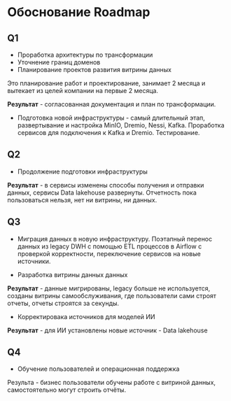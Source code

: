 # Обоснование Roadmap

## Q1

* Проработка архитектуры по трансформации
* Уточнение границ доменов
* Планирование проектов развития витрины данных

Это планирование работ и проектирование, занимает 2 месяца и вытекает из целей компании на первые 2 месяца.

**Результат** - согласованная документация и план по трансформации.

* Подготовка новой инфраструктуры - самый длительный этап, развертывание и настройка MinIO, Dremio, Nessi, Kafka. Проработка сервисов для подключения к Kafka и Dremio. Тестирование.

## Q2

* Продолжение подготовки инфраструктуры

**Результат** - в сервисы изменены способы получения и отправки данных, сервисы Data lakehouse развернуты. Отчетность пока пользоваться нельзя, нет ни витрины, ни данных.

## Q3

* Миграция данных в новую инфраструктуру. Поэтапный перенос данных из legacy DWH с помощью ETL процессов в Airflow с проверкой корректности, переключение сервисов на новые источники.

* Разработка витрины данных данных

**Результат** - данные мигрированы, legacy больше не используется, созданы витрины самообслуживания, где пользователи сами строят отчеты, отчеты строятся за секунды.

* Корректировака источников для моделей ИИ

**Результат** - для ИИ установлены новые источник - Data lakehouse

## Q4

* Обучение пользователей и операционная поддержка

Результа - бизнес пользователи обучены работе с витриной данных, самостоятельно могут строить отчёты.